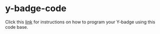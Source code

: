 # y-badge-code

Click this [link](https://y-badge.github.io/) for instructions on how to program your Y-badge using this code base.
